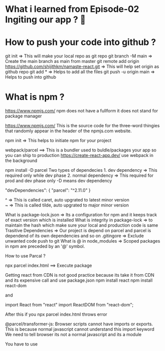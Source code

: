 
# What i learned from Episode-02 Ingiting our app ? 🚀

# How to push your code into github ?

git init => This will make your local repo as git repo
git branch -M main => Create the main branch as main from master
git remote add origin https://github.com/shijithkm/namaste-react.git => This will help set origin as github repo
git add * => Helps to add all the files 
git push -u origin main => Helps to push into github


# What is npm ?

https://www.npmjs.com/
npm does not have a fullform it does not stand for package manager 

https://www.npmjs.com/
This is the source code for the three-word thingies that randomly appear in the header of the npmjs.com website.

npm init => This helps to initiate npm for your project 

webpack/parcel ==> This is a bundler used to buldle/packages your app so you can ship to production 
https://create-react-app.dev/ use webpack in the background 

npm install -D parcel
Two types of dependecies 
    1. dev dependency => This required only while dev phase 
    2. normal dependency => This required for prod and dev phase only 
-D means dev dependency 

  "devDependencies": {
    "parcel": "^2.11.0"
  }

  ^ => This is called caret, auto upgrated to latest minor version  
  ~ => This is called tilde, auto upgrated to major minor version  
 
 What is package-lock.json => Its a configuration for npm and it keeps track of exact version which is installed 
 What is integrity in package-lock =>   to maintain the hash which make sure your local and production code is same 
 Trasitive Dependencies => Our project is depend on parcel and parcel is dependend of its own dependencies and so on
 .gitingore => Exclude unwanted code push to git
 What is @ in node_modules => Scoped packages in npm are preceded by an '@' symbol.

 How to use Parcal ?

 npx parcel index.html ==> Execute package 

 Getting react from CDN is not good practice because its take it from CDN and its expensive call and use package.json
 npm install react 
 npm install react-dom

 and 

import React from "react"
import ReactDOM from "react-dom";

After this if you npx parcel index.html throws error

@parcel/transformer-js: Browser scripts cannot have imports or exports.
This is because normal javascript cannot understand this import keyword 
We need to tell browser its not a normal javascript and its a module 

<script type="module" src="./App.js"></script>

You have to use <script type="module"> to include a JS module in your page. Modules are treated differently than regular JS script files by the browser and thus you need to tell the browser that the file you are including is a module and not a regular JS script file

# What all parcel is doing 
- Dev Build
- Local Server
- HMR => Hot Module Replacement (Used by file watching algorithm written in c++)
         Its reducing time in each build becuase parcel is caching it gives you faster build (.parcel-cache)
- Caching
- Image Optimization 
- Minification 
- Bundling 
- Compress
- Consistent Hashing 
- Code Splitting 
- Differencial Bundling => This gives all browser support 
- Diagostic 
- Error Handling 
- Support to create https
- Tree shaking => It remove unused code from your project 
- Different build for dev and prod 
- read more https://parceljs.org/

- Generate production ready build => This create bundle and put it under dist folder 

npx parcel build index.html

When you execute npx parcel build index.html will throws below error because in package.json we mentiond main:"App.js", this is way we should tell the entry point, but in our case entry point is index.html.Error will go once you remove main:"App.js" from package.json

🚨 Build failed.

@parcel/namer-default: Target "main" declares an output file path of "App.js" which does not match the compiled bundle type "html".

  C:\Users\mails\Documents\react\namaste-react\Episode-02 Igniting our app\package.json:5:11
    4 |   "description": "This is Namaste React tutorial ",
  > 5 |   "main": "App.js",
  >   |           ^^^^^^^^ Did you mean "App.html"?
    6 |   "scripts": {
    7 |     "test": "jest"

  💡 Try changing the file extension of "main" in package.json.

  # How to support all the browser ?

  browserslist => this configuration helps you to do that 
  Eg. Support last 10 versions of all the browsers 
    "browserslist":[
    "last 10 versions"  
  ]

  https://browserslist.dev/?q=bGFzdCAxNSB2ZXJzaW9ucw%3D%3D


All above techniques used in create react app 🚀

